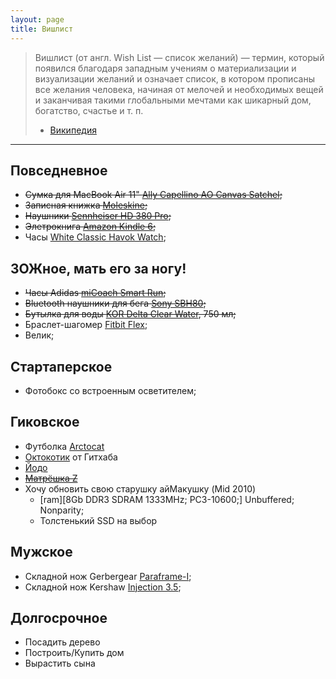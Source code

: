 ```yaml
---
layout: page
title: Вишлист
---
```


> Вишлист (от англ. Wish List — список желаний) — термин, который появился благодаря западным 
учениям о материализации и визуализации желаний и означает список, в котором прописаны все 
желания человека, начиная от мелочей и необходимых вещей и заканчивая такими глобальными 
мечтами как шикарный дом, богатство, счастье и т. п.
> - [Википедия][wishlist]

-------

## Повседневное
- ~~Сумка для MacBook Air 11" [Ally Capellino AO Canvas Satchel][bag];~~
- ~~Записная книжка [Moleskine][moleskine];~~
- ~~Наушники [Sennheiser HD 380 Pro][sennheiser];~~
- ~~Элетрокнига [Amazon Kindle 6][kindle];~~
- Часы [White Classic Havok Watch][watch];


## ЗОЖное, мать его за ногу!
- ~~Часы Adidas [miCoach Smart Run][mi-coach];~~
- ~~Bluetooth наушники для бега [Sony SBH80][sony];~~
- ~~Бутылка для воды [KOR Delta Clear Water][kor-delta], 750 мл;~~
- Браслет-шагомер [Fitbit Flex][fitbit];
- Велик;


## Стартаперское
- Фотобокс со встроенным осветителем;


## Гиковское
- Футболка [Arctocat][arctocat]
- [Октокотик][octocat] от Гитхаба
- [Йодо][yodo]
- ~~[Матрёшка Z][matryoshka-z]~~
- Хочу обновить свою старушку айМакушку (Mid 2010)
  * [ram][8Gb DDR3 SDRAM 1333MHz; PC3-10600;] Unbuffered; Nonparity;
  * Толстенький SSD на выбор

## Мужское
- Складной нож Gerbergear [Paraframe-I][knife];
- Складной нож Kershaw [Injection 3.5][knife2];


## Долгосрочное
- Посадить дерево
- Построить/Купить дом
- Вырастить сына


[wishlist]: http://www.wikiwand.com/ru/Вишлист
[kindle]: https://market.yandex.ru/product/11134465
[fitbit]: http://market.yandex.ru/model.xml?modelid=10802171
[sony]: http://market.yandex.ru/model.xml?modelid=10760046
[watch]: http://www.elliothavok.com/shop/white-classic-havok-watch-pre-sale?category=Watches
[bag]: http://www.re-store.ru/accessories/bags/ally-capellino/5060167430329/
[moleskine]: http://www.moleskines-shop.ru/collection/Moleskine-Classic/product/Moleskine-Large-Ruled-Notebook
[knife]: http://ru.gerbergear.com/Essentials/Knives/Paraframe-I-knife_22-48444
[knife2]: https://kershaw.kaiusaltd.com/knives/knife/injection-3.5
[arctocat]: https://github.myshopify.com/products/arctocat
[octocat]: https://github.myshopify.com/products/octocat-figurine
[sennheiser]: https://market.yandex.ru/product/4768680
[kor-delta]: http://korwater.com.ru/shop/vessels/kor-delta-750/clearwater
[mi-coach]: http://market.yandex.ru/model.xml?modelid=10802171
[yodo]: http://amperka.ru/product/yodo
[matryoshka-z]: http://amperka.ru/product/matryoshka-z
[ram]:https://market.yandex.ru/product/7795780
